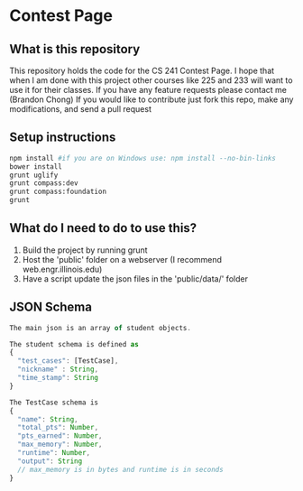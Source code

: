 # Contest Page

## What is this repository
This repository holds the code for the CS 241 Contest Page.
I hope that when I am done with this project other courses like 225 and 233 will want to use it for their classes.
If you have any feature requests please contact me (Brandon Chong)
If you would like to contribute just fork this repo, make any modifications, and send a pull request

## Setup instructions
```bash
npm install #if you are on Windows use: npm install --no-bin-links
bower install
grunt uglify
grunt compass:dev
grunt compass:foundation
grunt
```

## What do I need to do to use this?
1. Build the project by running grunt
2. Host the 'public' folder on a webserver (I recommend web.engr.illinois.edu)
3. Have a script update the json files in the 'public/data/' folder

##  JSON Schema
```javascript
The main json is an array of student objects.

The student schema is defined as
{
  "test_cases": [TestCase],
  "nickname" : String,
  "time_stamp": String
}

The TestCase schema is
{
  "name": String,
  "total_pts": Number,
  "pts_earned": Number,
  "max_memory": Number,
  "runtime": Number,
  "output": String
  // max_memory is in bytes and runtime is in seconds
}
```
